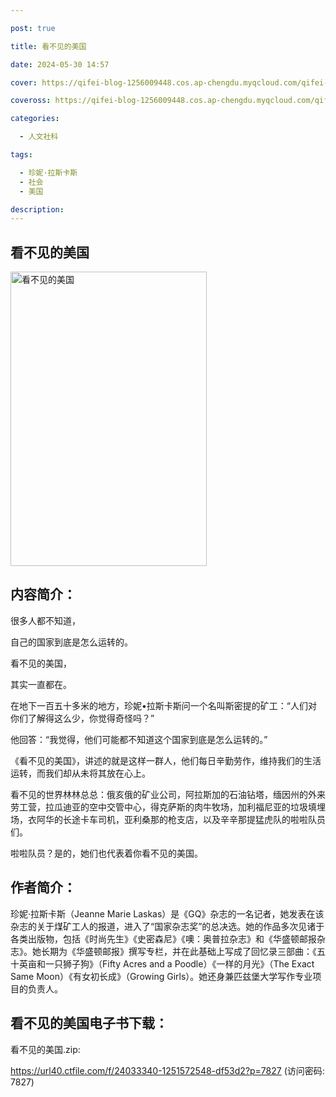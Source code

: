 ```yaml
---

post: true

title: 看不见的美国

date: 2024-05-30 14:57

cover: https://qifei-blog-1256009448.cos.ap-chengdu.myqcloud.com/qifei-blog/s30013247.jpg

coveross: https://qifei-blog-1256009448.cos.ap-chengdu.myqcloud.com/qifei-blog/s30013247.jpg

categories:

  - 人文社科

tags:

  - 珍妮·拉斯卡斯
  - 社会
  - 美国

description:
---
```


## 看不见的美国

<img alt="看不见的美国" class="aligncenter loading" data-was-processed="true" decoding="async" fetchpriority="high" height="471" src="https://qifei-blog-1256009448.cos.ap-chengdu.myqcloud.com/qifei-blog/s30013247.jpg" style="cursor: zoom-in;" width="314"/>

## 内容简介：

很多人都不知道，

自己的国家到底是怎么运转的。

看不见的美国，

其实一直都在。

在地下一百五十多米的地方，珍妮•拉斯卡斯问一个名叫斯密提的矿工：“人们对你们了解得这么少，你觉得奇怪吗？”

他回答：“我觉得，他们可能都不知道这个国家到底是怎么运转的。”

《看不见的美国》，讲述的就是这样一群人，他们每日辛勤劳作，维持我们的生活运转，而我们却从未将其放在心上。

看不见的世界林林总总：俄亥俄的矿业公司，阿拉斯加的石油钻塔，缅因州的外来劳工营，拉瓜迪亚的空中交管中心，得克萨斯的肉牛牧场，加利福尼亚的垃圾填埋场，衣阿华的长途卡车司机，亚利桑那的枪支店，以及辛辛那提猛虎队的啦啦队员们。

啦啦队员？是的，她们也代表着你看不见的美国。

## 作者简介：

珍妮·拉斯卡斯（Jeanne Marie Laskas）是《GQ》杂志的一名记者，她发表在该杂志的关于煤矿工人的报道，进入了“国家杂志奖”的总决选。她的作品多次见诸于各类出版物，包括《时尚先生》《史密森尼》《噢：奥普拉杂志》和《华盛顿邮报杂志》。她长期为《华盛顿邮报》撰写专栏，并在此基础上写成了回忆录三部曲：《五十英亩和一只狮子狗》（Fifty Acres and a Poodle）《一样的月光》（The Exact Same Moon）《有女初长成》（Growing Girls）。她还身兼匹兹堡大学写作专业项目的负责人。

## 看不见的美国电子书下载：

看不见的美国.zip: 

https://url40.ctfile.com/f/24033340-1251572548-df53d2?p=7827 (访问密码: 7827)
